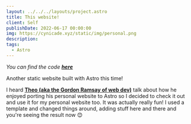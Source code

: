 ```yaml
---
layout: ../../../layouts/project.astro
title: This website!
client: Self
publishDate: 2022-06-17 00:00:00
img: https://cynicade.xyz/static/img/personal.png
description: 
tags:
  - Astro
---
```


*You can find the code [**here**](https://github.com/cynicade/cynicade.xyz)*   

Another static website built with Astro this time!   

I heard [**Theo (aka the Gordon Ramsay of web dev)**](https://twitter.com/t3dotgg) talk about how he enjoyed porting his personal website to Astro
so I decided to check it out and use it for my personal website too. It was actually really fun! I used a template and changed things around,
adding stuff here and there and you're seeing the result now 😊   
